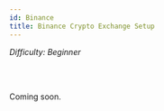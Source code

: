 ```yaml
---
id: Binance
title: Binance Crypto Exchange Setup
---
```


<i>Difficulty: Beginner</i>

<br/><br/>

Coming soon.